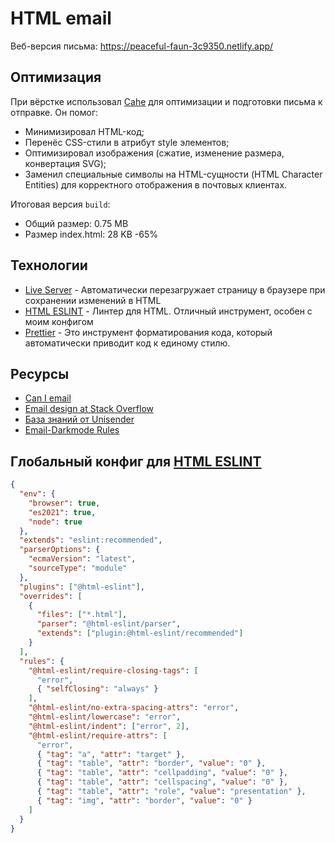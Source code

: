 # HTML email
Веб-версия письма: https://peaceful-faun-3c9350.netlify.app/

## Оптимизация
При вёрстке использовал [Cahe](https://github.com/example/cahe) для оптимизации и подготовки письма к отправке. Он помог:

- Минимизировал HTML-код;
- Перенёс CSS-стили в атрибут style элементов;
- Оптимизировал изображения (сжатие, изменение размера, конвертация SVG);
- Заменил специальные символы на HTML-сущности (HTML Character Entities) для корректного отображения в почтовых клиентах.

Итоговая версия `build`:
* Общий размер: 0.75 MB
* Размер index.html: 28 KB -65%

## Технологии
* [Live Server](https://github.com/ritwickdey/vscode-live-server) - Автоматически перезагружает страницу в браузере при сохранении изменений в HTML
* [HTML ESLINT](https://html-eslint.org/) - Линтер для HTML. Отличный инструмент, особен с моим конфигом
* [Prettier](https://prettier.io/) - Это инструмент форматирования кода, который автоматически приводит код к единому стилю.

## Ресурсы
* [Can I email](https://www.caniemail.com/)
* [Email design at Stack Overflow](https://stackoverflow.design/email/guidelines/getting-started/)
* [База знаний от Unisender](https://www.unisender.com/ru/support/category/letter/)
* [Email-Darkmode Rules](https://github.com/matthieuSolente/email-darkmode)

## Глобальный конфиг для [HTML ESLINT](https://html-eslint.org/)
```JSON
{
  "env": {
    "browser": true,
    "es2021": true,
    "node": true
  },
  "extends": "eslint:recommended",
  "parserOptions": {
    "ecmaVersion": "latest",
    "sourceType": "module"
  },
  "plugins": ["@html-eslint"],
  "overrides": [
    {
      "files": ["*.html"],
      "parser": "@html-eslint/parser",
      "extends": ["plugin:@html-eslint/recommended"]
    }
  ],
  "rules": {
    "@html-eslint/require-closing-tags": [
      "error",
      { "selfClosing": "always" }
    ],
    "@html-eslint/no-extra-spacing-attrs": "error",
    "@html-eslint/lowercase": "error",
    "@html-eslint/indent": ["error", 2],
    "@html-eslint/require-attrs": [
      "error",
      { "tag": "a", "attr": "target" },
      { "tag": "table", "attr": "border", "value": "0" },
      { "tag": "table", "attr": "cellpadding", "value": "0" },
      { "tag": "table", "attr": "cellspacing", "value": "0" },
      { "tag": "table", "attr": "role", "value": "presentation" },
      { "tag": "img", "attr": "border", "value": "0" }
    ]
  }
}
```
